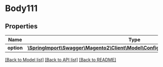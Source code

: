 # Body111

## Properties
Name | Type | Description | Notes
------------ | ------------- | ------------- | -------------
**option** | [**\SpringImport\Swagger\Magento2\Client\Model\ConfigurableProductDataOptionInterface**](ConfigurableProductDataOptionInterface.md) |  | 

[[Back to Model list]](../README.md#documentation-for-models) [[Back to API list]](../README.md#documentation-for-api-endpoints) [[Back to README]](../README.md)


